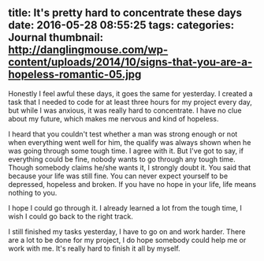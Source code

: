 title: It's pretty hard to concentrate these days
date: 2016-05-28 08:55:25
tags:
categories: Journal
thumbnail: http://danglingmouse.com/wp-content/uploads/2014/10/signs-that-you-are-a-hopeless-romantic-05.jpg
---

Honestly I feel awful these days, it goes the same for yesterday. I created a task that I needed to code for at least three hours for my project every day, but while I was anxious, it was really hard to concentrate. I have no clue about my future, which makes me nervous and kind of hopeless.

I heard that you couldn't test whether a man was strong enough or not when everything went well for him, the qualify was always shown when he was going through some tough time. I agree with it. But I've got to say, if everything could be fine, nobody wants to go through any tough time. Though somebody claims he/she wants it, I strongly doubt it. You said that because your life was still fine. You can never expect yourself to be depressed, hopeless and broken. If you have no hope in your life, life means nothing to you.

I hope I could go through it. I already learned a lot from the tough time, I wish I could go back to the right track.

I still finished my tasks yesterday, I have to go on and work harder. There are a lot to be done for my project, I do hope somebody could help me or work with me. It's really hard to finish it all by myself.
